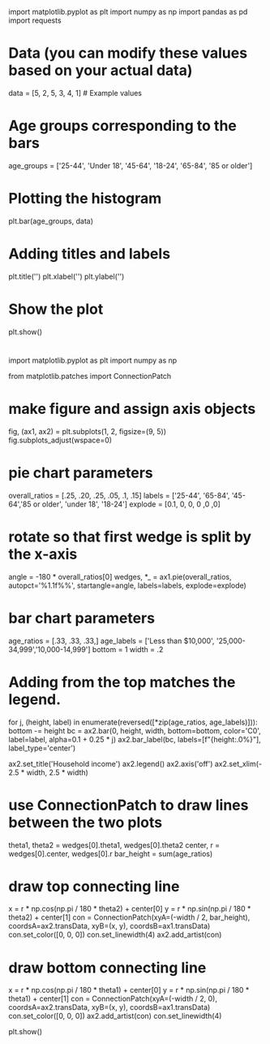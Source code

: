 import matplotlib.pyplot as plt
import numpy as np
import pandas as pd
import requests

# Data (you can modify these values based on your actual data)
data = [5, 2, 5, 3, 4, 1]  # Example values

# Age groups corresponding to the bars
age_groups = ['25-44', 'Under 18', '45-64', '18-24', '65-84', '85 or older']

# Plotting the histogram
plt.bar(age_groups, data)

# Adding titles and labels
plt.title('')
plt.xlabel('')
plt.ylabel('')

# Show the plot
plt.show()

#
import matplotlib.pyplot as plt
import numpy as np

from matplotlib.patches import ConnectionPatch

# make figure and assign axis objects
fig, (ax1, ax2) = plt.subplots(1, 2, figsize=(9, 5))
fig.subplots_adjust(wspace=0)

# pie chart parameters
overall_ratios = [.25, .20, .25, .05, .1, .15]
labels = ['25-44', '65-84', '45-64','85 or older', 'under 18', '18-24']
explode = [0.1, 0, 0, 0 ,0 ,0]
# rotate so that first wedge is split by the x-axis
angle = -180 * overall_ratios[0]
wedges, *_ = ax1.pie(overall_ratios, autopct='%1.1f%%', startangle=angle,
                     labels=labels, explode=explode)

# bar chart parameters
age_ratios = [.33, .33, .33,]
age_labels = ['Less than $10,000', '25,000-34,999','10,000-14,999']
bottom = 1
width = .2

# Adding from the top matches the legend.
for j, (height, label) in enumerate(reversed([*zip(age_ratios, age_labels)])):
    bottom -= height
    bc = ax2.bar(0, height, width, bottom=bottom, color='C0', label=label,
                 alpha=0.1 + 0.25 * j)
    ax2.bar_label(bc, labels=[f"{height:.0%}"], label_type='center')

ax2.set_title('Household income')
ax2.legend()
ax2.axis('off')
ax2.set_xlim(- 2.5 * width, 2.5 * width)

# use ConnectionPatch to draw lines between the two plots
theta1, theta2 = wedges[0].theta1, wedges[0].theta2
center, r = wedges[0].center, wedges[0].r
bar_height = sum(age_ratios)

# draw top connecting line
x = r * np.cos(np.pi / 180 * theta2) + center[0]
y = r * np.sin(np.pi / 180 * theta2) + center[1]
con = ConnectionPatch(xyA=(-width / 2, bar_height), coordsA=ax2.transData,
                      xyB=(x, y), coordsB=ax1.transData)
con.set_color([0, 0, 0])
con.set_linewidth(4)
ax2.add_artist(con)

# draw bottom connecting line
x = r * np.cos(np.pi / 180 * theta1) + center[0]
y = r * np.sin(np.pi / 180 * theta1) + center[1]
con = ConnectionPatch(xyA=(-width / 2, 0), coordsA=ax2.transData,
                      xyB=(x, y), coordsB=ax1.transData)
con.set_color([0, 0, 0])
ax2.add_artist(con)
con.set_linewidth(4)

plt.show()
